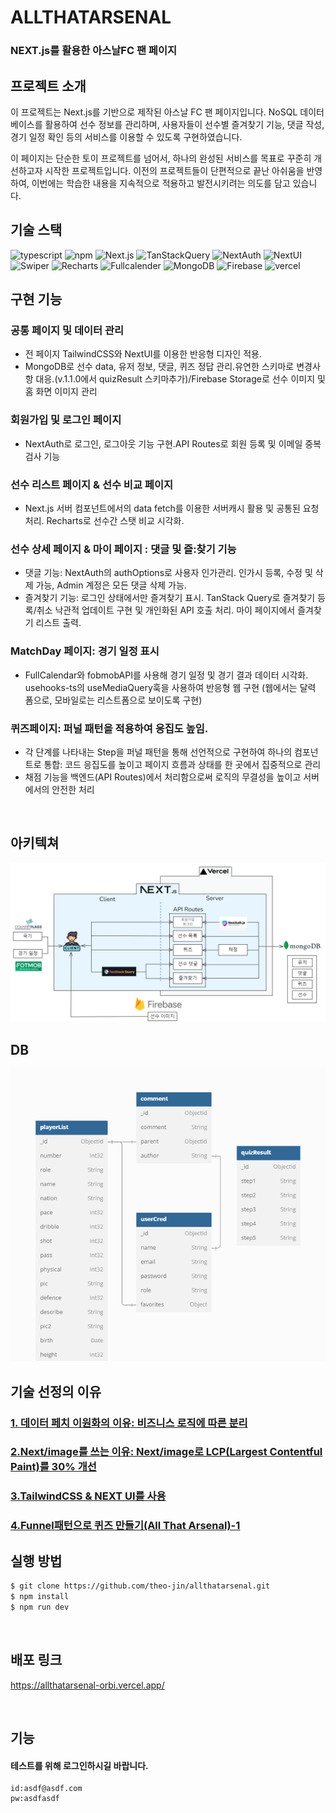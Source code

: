 # ALLTHATARSENAL

### NEXT.js를 활용한 아스날FC 팬 페이지

## 프로젝트 소개

이 프로젝트는 Next.js를 기반으로 제작된 아스날 FC 팬 페이지입니다. NoSQL 데이터베이스를 활용하여 선수 정보를 관리하며, 사용자들이 선수별 즐겨찾기 기능, 댓글 작성, 경기 일정 확인 등의 서비스를 이용할 수 있도록 구현하였습니다.

이 페이지는 단순한 토이 프로젝트를 넘어서, 하나의 완성된 서비스를 목표로 꾸준히 개선하고자 시작한 프로젝트입니다. 이전의 프로젝트들이 단편적으로 끝난 아쉬움을 반영하여, 이번에는 학습한 내용을 지속적으로 적용하고 발전시키려는 의도를 담고 있습니다.

## 기술 스택

<p>

<img src="https://img.shields.io/badge/typescript-3178C6?&logo=typescript&logoColor=white"  alt="typescript">

<img src="https://img.shields.io/badge/npm-CB3837?&logo=npm&logoColor=white" alt="npm">
<img src="https://img.shields.io/badge/Next.js-000000?&logo=Next.js&logoColor=white"  alt="Next.js">
<img src="https://img.shields.io/badge/TanStackQuery-FF4154?&logo=ReactQuery&logoColor=white" alt="TanStackQuery">
<img src="https://img.shields.io/badge/NextAuth-000000?&logo=Next.js&logoColor=white"alt="NextAuth">
<img src="https://img.shields.io/badge/NextUI-000000?&logo=NextUI&logoColor=white" alt="NextUI">
<img src="https://img.shields.io/badge/Swiper-6332F6?&logo=Swiper&logoColor=white" alt="Swiper">
<img src="https://img.shields.io/badge/Recharts-FF6384?&logo=Recharts&logoColor=white" alt="Recharts">
<img src= "https://img.shields.io/badge/Fullcalender-3178C6?&logoColor=white" alt="Fullcalender">

<img src="https://img.shields.io/badge/MongoDB-47A248?&logo=MongoDB&logoColor=white" alt="MongoDB">
<img src="https://img.shields.io/badge/Firebase-DD2C00?&logo=firebase&logoColor=white" alt="Firebase">
<img src="https://img.shields.io/badge/vercel-000000?&logo=vercel&logoColor=white" alt="vercel">

</p>

## 구현 기능

### 공통 페이지 및 데이터 관리
- 전 페이지 TailwindCSS와 NextUI를 이용한 반응형 디자인 적용.
- MongoDB로 선수 data, 유저 정보, 댓글, 퀴즈 정답 관리.유연한 스키마로 변경사항 대응.(v.1.1.0에서 quizResult 스키마추가)/Firebase Storage로 선수 이미지 및 홈 화면 이미지 관리

### 회원가입 및 로그인 페이지
- NextAuth로 로그인, 로그아웃 기능 구현.API Routes로 회원 등록 및 이메일 중복 검사 기능
### 선수 리스트 페이지 & 선수 비교 페이지
- Next.js 서버 컴포넌트에서의 data fetch를 이용한 서버캐시 활용 및 공통된 요청 처리. Recharts로 선수간 스탯 비교 시각화.
### 선수 상세 페이지 & 마이 페이지 : 댓글 및 즐:찾기 기능
- 댓글 기능: NextAuth의 authOptions로 사용자 인가관리. 인가시 등록, 수정 및 삭제 가능, Admin 계정은 모든 댓글 삭제 가능.
- 즐겨찾기 기능: 로그인 상태에서만 즐겨찾기 표시. TanStack Query로  즐겨찾기 등록/취소 낙관적 업데이트 구현 및 개인화된 API 호출 처리. 마이 페이지에서 즐겨찾기 리스트 출력.

### MatchDay 페이지: 경기 일정 표시
 - FullCalendar와 fobmobAPI를 사용해 경기 일정 및 경기 결과 데이터 시각화. usehooks-ts의 useMediaQuery훅을 사용하여 반응형 웹 구현 (웹에서는 달력 폼으로, 모바일로는 리스트폼으로 보이도록 구현)
### 퀴즈페이지: 퍼널 패턴을 적용하여 응집도 높임.
- 각 단계를 나타내는 Step을 퍼널 패턴을 통해 선언적으로 구현하여 하나의 컴포넌트로 통합: 코드 응집도를 높이고 페이지 흐름과 상태를 한 곳에서 집중적으로 관리
- 채점 기능을 백엔드(API Routes)에서 처리함으로써 로직의 무결성을 높이고 서버에서의 안전한 처리
<br />

## 아키텍쳐
![alt text](image-1.png)


## DB
![alt text](image.png)


## 기술 선정의 이유

### [1. 데이터 페치 이원화의 이유: 비즈니스 로직에 따른 분리](https://velog.io/@theo_jin/%EB%8D%B0%EC%9D%B4%ED%84%B0-%ED%8E%98%EC%B9%AD)

### [2.Next/image를 쓰는 이유: Next/image로 LCP(Largest Contentful Paint)를 30% 개선](https://velog.io/@theo_jin/Nextimage%EB%A5%BC-%EC%93%B0%EB%8A%94-%EC%9D%B4%EC%9C%A0All-That-Arsenal)

### [3.TailwindCSS & NEXT UI를 사용](https://velog.io/@theo_jin/TailwindCSS-NEXT-UI%EB%A5%BC-%EC%82%AC%EC%9A%A9All-That-Arsenal)

### [4.Funnel패턴으로 퀴즈 만들기(All That Arsenal)-1](https://velog.io/@theo_jin/Funnel%ED%8C%A8%ED%84%B4%EC%9C%BC%EB%A1%9C-%ED%80%B4%EC%A6%88-%EB%A7%8C%EB%93%A4%EA%B8%B0All-That-Arsenal)

## 실행 방법

```sh
$ git clone https://github.com/theo-jin/allthatarsenal.git
$ npm install
$ npm run dev
```

<br />

## 배포 링크

https://allthatarsenal-orbi.vercel.app/

<br />

## 기능

#### 테스트를 위해 로그인하시길 바랍니다.

```
id:asdf@asdf.com
pw:asdfasdf
```
